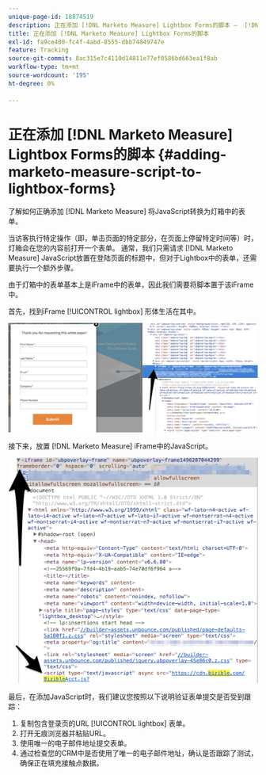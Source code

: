 ```yaml
---
unique-page-id: 18874519
description: 正在添加 [!DNL Marketo Measure] Lightbox Forms的脚本 —  [!DNL Marketo Measure]  — 产品文档
title: 正在添加 [!DNL Marketo Measure] Lightbox Forms的脚本
exl-id: fa9ce480-fc4f-4abd-8555-dbb74849747e
feature: Tracking
source-git-commit: 8ac315e7c4110d14811e77ef0586bd663ea1f8ab
workflow-type: tm+mt
source-wordcount: '195'
ht-degree: 0%

---
```


# 正在添加 [!DNL Marketo Measure] Lightbox Forms的脚本 {#adding-marketo-measure-script-to-lightbox-forms}

了解如何正确添加 [!DNL Marketo Measure] 将JavaScript转换为灯箱中的表单。

当访客执行特定操作（即，单击页面的特定部分，在页面上停留特定时间等）时，灯箱会在您的内容前打开一个表单。 通常，我们只需请求 [!DNL Marketo Measure] JavaScript放置在登陆页面的标题中，但对于Lightbox中的表单，还需要执行一个额外步骤。

由于灯箱中的表单基本上是iFrame中的表单，因此我们需要将脚本置于该iFrame中。

首先，找到iFrame [!UICONTROL lightbox] 形体生活在其中。

![](assets/1.png)

接下来，放置 [!DNL Marketo Measure] iFrame中的JavaScript。

![](assets/2.png)

最后，在添加JavaScript时，我们建议您按照以下说明验证表单提交是否受到跟踪：

1. 复制包含登录页的URL [!UICONTROL lightbox] 表单。
1. 打开无痕浏览器并粘贴URL。
1. 使用唯一的电子邮件地址提交表单。
1. 通过检查您的CRM中是否使用了唯一的电子邮件地址，确认是否跟踪了测试，确保正在填充接触点数据。

